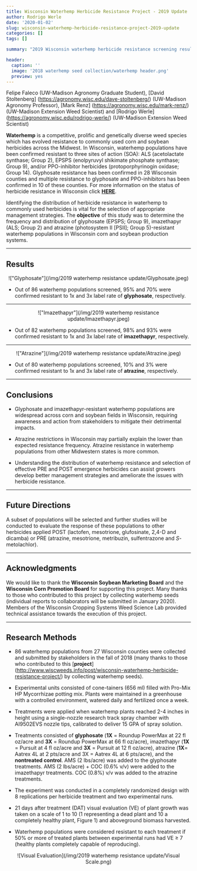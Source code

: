 ```yaml
---
title: Wisconsin Waterhemp Herbicide Resistance Project - 2019 Update
author: Rodrigo Werle
date: '2020-01-02'
slug: wisconsin-waterhemp-herbicide-resistance-project-2019-update
categories: []
tags: []

summary: "2019 Wisconsin waterhemp herbicide resistance screening results (glyphosate, imazethapyr and atrazine)."

header:
  caption: ''
  image: '2018 waterhemp seed collection/waterhemp header.png'
  preview: yes
---
```

Felipe Faleco (UW-Madison Agronomy Graduate Student), [David Stoltenberg] (https://agronomy.wisc.edu/dave-stoltenberg/) (UW-Madison Agronomy Professor), [Mark Renz] (https://agronomy.wisc.edu/mark-renz/) (UW-Madison Extension Weed Scientist) and [Rodrigo Werle] (https://agronomy.wisc.edu/rodrigo-werle/) (UW-Madison Extension Weed Scientist) 

**Waterhemp** is a competitive, prolific and genetically diverse weed species which has evolved resistance to commonly used corn and soybean herbicides across the Midwest. In Wisconsin, waterhemp populations have been confirmed resistant to three sites of action (SOA): ALS (acetolactate synthase; Group 2), EPSPS (enolpyruvyl shikimate phosphate synthase; Group 9), and/or PPO-inhibitor herbicides (protoporphyrinogin oxidase; Group 14). Glyphosate resistance has been confirmed in 28 Wisconsin counties and multiple resistance to glyphosate and PPO-inhibitors has been confirmed in 10 of these counties. For more information on the status of herbicide resistance in Wisconsin click [**HERE**](http://www.wiscweeds.info/post/herbicide-resistance-in-wisconsin-an-overview/).
 
Identifying the distribution of herbicide resistance in waterhemp to commonly used herbicides is vital for the selection of appropriate management strategies. The **objective** of this study was to determine the frequency and distribution of glyphosate (EPSPS; Group 9), imazethapyr (ALS; Group 2) and atrazine (photosystem II [PSII]; Group 5)-resistant waterhemp populations in Wisconsin corn and soybean production systems.

___________

## **Results**  

<center>!["Glyphosate"](/img/2019 waterhemp resistance update/Glyphosate.jpeg)</center>  

+ Out of 86 waterhemp populations screened, 95% and 70% were confirmed resistant to 1x and 3x label rate of **glyphosate**, respectively.

___________

<center>!["Imazethapyr"](/img/2019 waterhemp resistance update/Imazethapyr.jpeg)</center>  

+ Out of 82 waterhemp populations screened, 98% and 93% were confirmed resistant to 1x and 3x label rate of **imazethapyr**, respectively.

________

<center>!["Atrazine"](/img/2019 waterhemp resistance update/Atrazine.jpeg)</center>  

+ Out of 80 waterhemp populations screened, 10% and 3% were confirmed resistant to 1x and 3x label rate of **atrazine**, respectively.

________ 


## **Conclusions** 

+ Glyphosate and imazethapyr-resistant waterhemp populations are widespread across corn and soybean fields in Wisconsin, requiring awareness and action from stakeholders to mitigate their detrimental impacts. 

+ Atrazine restrictions in Wisconsin may partially explain the lower than expected resistance frequency. Atrazine resistance in waterhemp populations from other Midwestern states is more common. 

+ Understanding the distribution of waterhemp resistance and selection of effective PRE and POST emergence herbicides can assist growers develop better management strategies and ameliorate the issues with herbicide resistance.
  
___________

## **Future Directions** 
A subset of populations will be selected and further studies will be conducted to evaluate the response of these populations to other herbicides applied POST (lactofen, mesotrione, glufosinate, 2,4-D and dicamba) or PRE (atrazine, mesotrione, metribuzin, sulfentrazone and *S*-metolachlor).

___________

## **Acknowledgments** 
We would like to thank the **Wisconsin Soybean Marketing Board** and the **Wisconsin Corn Promotion Board** for supporting this project. Many thanks to those who contributed to this project by collecting waterhemp seeds (individual reports to collaborators will be submitted in January 2020). Members of the Wisconsin Cropping Systems Weed Science Lab provided technical assistance towards the execution of this project. 
  
___________ 

## **Research Methods**  

+ 86 waterhemp populations from 27 Wisconsin counties were collected and submitted by stakeholders in the fall of 2018 (many thanks to those who contributed to this [**project**] (http://www.wiscweeds.info/post/wisconsin-waterhemp-herbicide-resistance-project/) by collecting waterhemp seeds).   

+ Experimental units consisted of cone-tainers (656 ml) filled with Pro-Mix HP Mycorrhizae potting mix. Plants were maintained in a greenhouse with a controlled environment, watered daily and fertilized once a week.

+ Treatments were applied when waterhemp plants reached 2-4 inches in height using a single-nozzle research track spray chamber with AI9502EVS nozzle tips, calibrated to deliver 15 GPA of spray solution.

+	Treatments consisted of **glyphosate** (**1X** = Roundup PowerMax at 22 fl oz/acre and **3X** = Roundup PowerMax at 66 fl oz/acre), imazethapyr (**1X** = Pursuit at 4 fl oz/acre and **3X** = Pursuit at 12 fl oz/acre), atrazine (**1X**= Aatrex 4L at 2 pts/acre and 3X = Aatrex 4L at 6 pts/acre), and the **nontreated control**. AMS (2 lbs/acre) was added to the glyphosate treatments. AMS (2 lbs/acre) + COC (0.6% v/v) were added to the imazethapyr treatments. COC (0.8%) v/v was added to the atrazine treatments.

+	The experiment was conducted in a completely randomized design with 8 replications per herbicide treatment and two experimental runs. 

+ 21 days after treatment (DAT) visual evaluation (VE) of plant growth was taken on a scale of 1 to 10 (1 representing a dead plant and 10 a completely healthy plant, Figure 1) and aboveground biomass harvested.

+ Waterhemp populations were considered resistant to each treatment if 50% or more of treated plants between experimental runs had VE ≥ 7 (healthy plants completely capable of reproducing).
<center>![Visual Evaluation](/img/2019 waterhemp resistance update/Visual Scale.png)</center>

